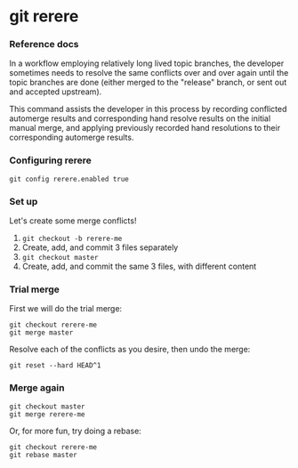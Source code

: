 # git rerere

### Reference docs

In a workflow employing relatively long lived topic branches, the developer sometimes needs to resolve the same conflicts over and over again until the topic branches are done (either merged to the "release" branch, or sent out and accepted upstream).

This command assists the developer in this process by recording conflicted automerge results and corresponding hand resolve results on the initial manual merge, and applying previously recorded hand resolutions to their corresponding automerge results.

### Configuring rerere

```
git config rerere.enabled true
```

### Set up

Let's create some merge conflicts!

1. `git checkout -b rerere-me`
2. Create, add, and commit 3 files separately
3. `git checkout master`
4. Create, add, and commit the same 3 files, with different content

### Trial merge

First we will do the trial merge:

```
git checkout rerere-me
git merge master
```

Resolve each of the conflicts as you desire, then undo the merge:

```
git reset --hard HEAD^1
```

### Merge again

```
git checkout master
git merge rerere-me
```

Or, for more fun, try doing a rebase:

```
git checkout rerere-me
git rebase master
```




###
